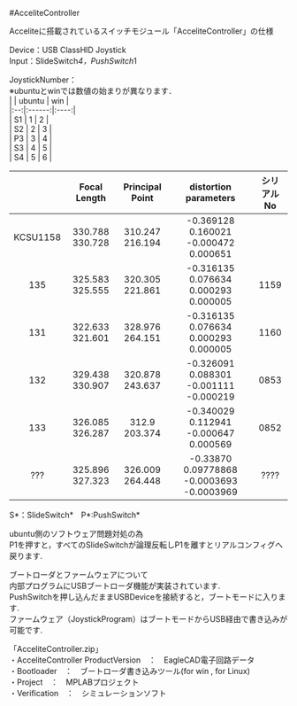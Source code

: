 #AcceliteController   
  
Acceliteに搭載されているスイッチモジュール「AcceliteController」の仕様  
  
Device：USB ClassHID Joystick  
Input：SlideSwitch*4，PushSwitch*1  
  
  
JoystickNumber：  
※ubuntuとwinでは数値の始まりが異なります．  
|    | ubuntu |  win |  
|:--:|:------:|:----:|  
| S1 |   1    |   2  |  
| S2 |   2    |   3  |  
| P3 |   3    |   4  |  
| S3 |   4    |   5  |  
| S4 |   5    |   6  |  
  
|         |Focal Length     |Principal Point  |distortion parameters                     | シリアルNo|  
|:-------:|:---------------:|:---------------:|:----------------------------------------:|:---------:|  
| KCSU1158|330.788  330.728 |310.247  216.194 | -0.369128  0.160021  -0.000472  0.000651 |           |  
| 135     |325.583  325.555 |320.305  221.861 | -0.316135  0.076634   0.000293  0.000005 |    1159   |  
| 131     |322.633  321.601 |328.976  264.151 | -0.316135  0.076634   0.000293  0.000005 |    1160   |  
| 132     |329.438  330.907 |320.878  243.637 | -0.326091  0.088301  -0.001111  -0.000219|    0853   |  
| 133     |326.085  326.287 |312.9    203.374 | -0.340029  0.112941  -0.000647  0.000569 |    0852   |  
| ???     |325.896 327.323  |326.009  264.448 | -0.33870 0.09778868 -0.0003693 -0.0003969|    ????   |  


S*：SlideSwitch*　P*:PushSwitch*

ubuntu側のソフトウェア問題対処の為  
P1を押すと，すべてのSlideSwitchが論理反転しP1を離すとリアルコンフィグへ戻ります.  
  
  
ブートローダとファームウェアについて  
内部プログラムにUSBブートローダ機能が実装されています.  
PushSwitchを押し込んだままUSBDeviceを接続すると，ブートモードに入ります.  
ファームウェア（JoystickProgram）はブートモードからUSB経由で書き込みが可能です.  
  
  
「AcceliteController.zip」  
・AcceliteController ProductVersion　：　EagleCAD電子回路データ  
・Bootloader　：　ブートローダ書き込みツール(for win , for Linux)  
・Project　：　MPLABプロジェクト  
・Verification　：　シミュレーションソフト  
  
  



